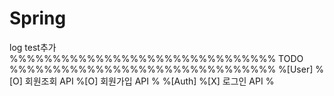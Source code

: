 # Spring

log test추가
%%%%%%%%%%%%%%%%%%%%%%%%%%%%%%% TODO %%%%%%%%%%%%%%%%%%%%%%%%%%%%%%%
%[User]
%[O] 회원조회 API
%[O] 회원가입 API
%
%[Auth]
%[X] 로그인 API
%